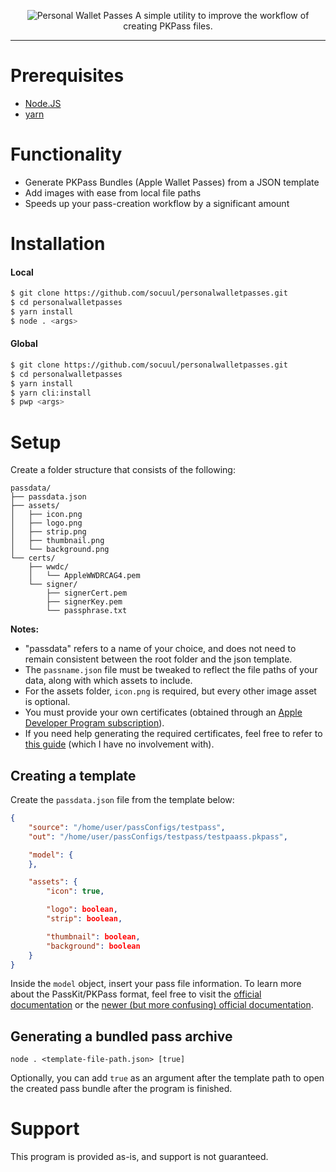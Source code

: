 <p align="center">
  <img src="https://i.imgur.com/mGdXU0c.png" alt="Personal Wallet Passes"/>
  A simple utility to improve the workflow of creating PKPass files.
</p>

---

# Prerequisites
- [Node.JS](https://nodejs.org/en/download)
- [yarn](https://yarnpkg.com/getting-started/install)

# Functionality
- Generate PKPass Bundles (Apple Wallet Passes) from a JSON template
- Add images with ease from local file paths
- Speeds up your pass-creation workflow by a significant amount

# Installation
#### Local
```sh
$ git clone https://github.com/socuul/personalwalletpasses.git
$ cd personalwalletpasses
$ yarn install
$ node . <args>
```
#### Global
```sh
$ git clone https://github.com/socuul/personalwalletpasses.git
$ cd personalwalletpasses
$ yarn install
$ yarn cli:install
$ pwp <args>
```

# Setup

Create a folder structure that consists of the following:

```
passdata/
├── passdata.json
├── assets/
│   ├── icon.png
│   ├── logo.png
│   ├── strip.png
│   ├── thumbnail.png
│   └── background.png
└── certs/
    ├── wwdc/
    │   └── AppleWWDRCAG4.pem
    └── signer/
        ├── signerCert.pem
        ├── signerKey.pem
        └── passphrase.txt
```

**Notes:**
- "passdata" refers to a name of your choice, and does not need to remain consistent between the root folder and the json template.
- The `passname.json` file must be tweaked to reflect the file paths of your data, along with which assets to include.
- For the assets folder, `icon.png` is required, but every other image asset is optional.
- You must provide your own certificates (obtained through an [Apple Developer Program subscription](https://developer.apple.com/programs/)).
- If you need help generating the required certificates, feel free to refer to [this guide](https://github.com/alexandercerutti/passkit-generator/wiki/Generating-Certificates) (which I have no involvement with).

## Creating a template
Create the `passdata.json` file from the template below:
```json
{
    "source": "/home/user/passConfigs/testpass",
    "out": "/home/user/passConfigs/testpass/testpaass.pkpass",

    "model": {
    },

    "assets": {
        "icon": true,

        "logo": boolean,
        "strip": boolean,

        "thumbnail": boolean,
        "background": boolean
    }
}
```

Inside the `model` object, insert your pass file information. To learn more about the PassKit/PKPass format, feel free to visit the [official documentation](https://developer.apple.com/library/archive/documentation/UserExperience/Reference/PassKit_Bundle/Chapters/Introduction.html#//apple_ref/doc/uid/TP40012026-CH0-SW1) or the [newer (but more confusing) official documentation](https://developer.apple.com/documentation/passkit/pkpass).

## Generating a bundled pass archive
`node . <template-file-path.json> [true]`

Optionally, you can add `true` as an argument after the template path to open the created pass bundle after the program is finished.

# Support
This program is provided as-is, and support is not guaranteed.